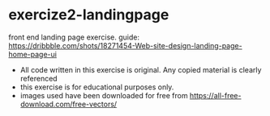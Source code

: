 # exercize2-landingpage
front end landing page exercise. guide:  https://dribbble.com/shots/18271454-Web-site-design-landing-page-home-page-ui


* All code written in this exercise is original. Any copied material is clearly referenced
* this exercise is for educational purposes only.
* images used have been downloaded for free from https://all-free-download.com/free-vectors/
